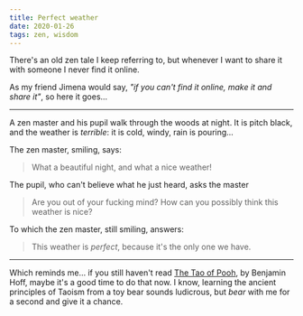 ```yaml
---
title: Perfect weather
date: 2020-01-26
tags: zen, wisdom
---
```


There's an old zen tale I keep referring to, but whenever I want to share it with someone I never find it online.

As my friend Jimena would say, _"if you can't find it online, make it and share it"_, so here it goes…

---

A zen master and his pupil walk through the woods at night. It is pitch black, and the weather is _terrible_: it is cold, windy, rain is pouring…

The zen master, smiling, says:

> What a beautiful night, and what a nice weather!

The pupil, who can't believe what he just heard, asks the master

> Are you out of your fucking mind? How can you possibly think this weather is nice?

To which the zen master, still smiling, answers:

> This weather is _perfect_, because it's the only one we have.

---

Which reminds me… if you still haven't read [The Tao of Pooh](http://a-fwd.to/6F55tjs), by Benjamin Hoff, maybe it's a good time to do that now. I know, learning the ancient principles of Taoism from a toy bear sounds ludicrous, but _bear_ with me for a second and give it a chance.